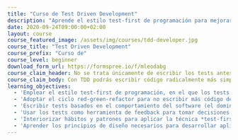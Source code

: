 ```yaml
---
title: "Curso de Test Driven Development"
description: "Aprende el estilo test-first de programación para mejorar el diseño de tu software a través de los tests automáticos."
date: 2020-09-24T09:00:00+02:00
layout: course
course_featured_image: /assets/img/courses/tdd-developer.jpg
course_title: "Test Driven Development"
course_prefix: "Curso de"
course_level: beginner
download_form_url: https://formspree.io/f/mleodabg
course_claim_header: No se trata únicamente de escribir los tests antes que el código, esa es <em>la parte más sencilla</em>.
course_claim_body: Con TDD podrás escribir código radicalmente más simple, mantenible, expresivo y conciso. <em>Vuélvete realmente productivo</em> y evita gastar tiempo en depurar fallos y reimplementar funcionalidades, escribiendo <em>código que soporte el paso del tiempo</em>.
learning_objectives:
  - 'Emplear el estilo test-first de programación, en el que los tests se escriben antes que el código, para crear una sólida red de seguridad basada en tests automáticos.'
  - 'Adoptar el ciclo red-green-refactor para no escribir más código del estrictamente necesario para implementar los requisitos.'
  - 'Escribir tests basados en el comportamiento del software (el dominio) en lugar de su implementación, que protejan ante futuros cambios y sirvan como documentación.'
  - 'Usar los tests como herramienta de feedback para tomar decisiones de diseño.'
  - 'Interiorizar hábitos y patrones para aplicar la técnica *test-first* de forma efectiva.'
  - 'Aprender los principios de diseño necesarios para desarrollar aplicaciones orientadas a objetos más complejas con TDD.'
---
```

